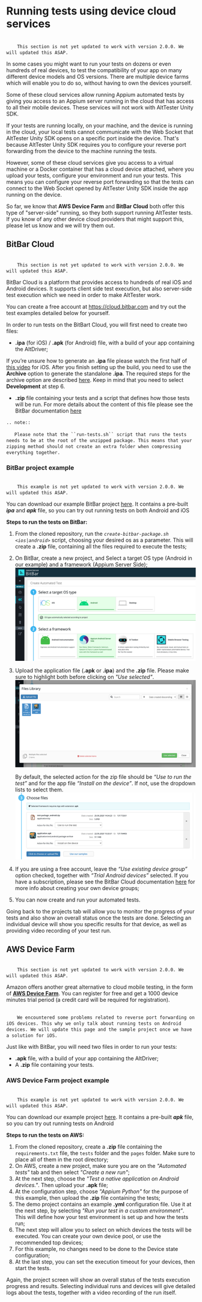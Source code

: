 # Running tests using device cloud services

``` note::

    This section is not yet updated to work with version 2.0.0. We will updated this ASAP. 

```

In some cases you might want to run your tests on dozens or even hundreds of real devices, to test the compatibility of your app on many different device models and OS versions. There are multiple device farms which will enable you to do so, without having to own the devices yourself.

Some of these cloud services allow running Appium automated tests by giving you access to an Appium server running in the cloud that has access to all their mobile devices. These services will not work with AltTester Unity SDK.

If your tests are running locally, on your machine, and the device is running in the cloud, your local tests cannot communicate with the Web Socket that AltTester Unity SDK opens on a specific port inside the device. That's because AltTester Unity SDK requires you to configure your reverse port forwarding from the device to the machine running the tests.

However, some of these cloud services give you access to a virtual machine or a Docker container that has a cloud device attached, where you upload your tests, configure your environment and run your tests. This means you can configure your reverse port forwarding so that the tests can connect to the Web Socket opened by AltTester Unity SDK inside the app running on the device.

So far, we know that **AWS Device Farm** and **BitBar Cloud** both offer this type of "server-side" running, so they both support running AltTester tests. If you know of any other device cloud providers that might support this, please let us know and we will try them out.

## BitBar Cloud

``` note::

    This section is not yet updated to work with version 2.0.0. We will updated this ASAP. 

```

BitBar Cloud is a platform that provides access to hundreds of real iOS and Android devices. It supports client side test execution, but also server-side test execution which we need in order to make AltTester work.

You can create a free account at <https://cloud.bitbar.com> and try out the test examples detailed below for yourself.

In order to run tests on the BitBart Cloud, you will first need to create two files:

* **.ipa** (for iOS) / **.apk** (for Android) file, with a build of your app containing the AltDriver;

If you’re unsure how to generate an **.ipa** file please watch the first half of [this video](https://www.youtube.com/embed/rCwWhEeivjY?start=0&end=199) for iOS.
After you finish setting up the build, you need to use the **Archive** option to generate the standalone **.ipa**. The required steps for the archive option are described [here](https://docs.saucelabs.com/mobile-apps/automated-testing/ipa-files/#creating-ipa-files-for-appium-testing). Keep in mind that you need to select **Development** at step 6.


* **.zip** file containing your tests and a script that defines how those tests will be run.
For more details about the content of this file please see the BitBar documentation [here](https://docs.bitbar.com/testing/scripted-run/)

```eval_rst
.. note::

   Please note that the ``run-tests.sh`` script that runs the tests needs to be at the root of the unzipped package. This means that your zipping method should not create an extra folder when compressing everything together.

```

### BitBar project example

``` note::

    This example is not yet updated to work with version 2.0.0. We will updated this ASAP. 

```

You can download our example BitBar project [here](https://github.com/alttester-test-examples/Python-Bitbar-AltTrashCat).
It contains a pre-built ***ipa*** and ***apk*** file, so you can try out running tests on both Android and iOS

**Steps to run the tests on BitBar:**
1. From the cloned repository, run the *`create-bitbar-package.sh <ios|android>`* script, choosing your desired os as a parameter. This will create a **.zip** file, containing all the files required to execute the tests;

2. On BitBar, create a new project, and Select a target OS type (Android in our example) and a framework (Appium Server Side);
![Step1](../_static/img/alttester-with-cloud/bitbar-step-1.png)

3. Upload the application file (**.apk** or **.ipa**) and the **.zip** file. Please make sure to highlight both before clicking on *"Use selected"*.
![Step2.1](../_static/img/alttester-with-cloud/bitbar-step-2-1.png)


    By default, the selected action for the zip file should be *“Use to run the test”* and for the app file *“Install on the device”*. If not, use the dropdown lists to select them.
    ![Step2.2](../_static/img/alttester-with-cloud/bitbar-step-2-2.png)

4. If you are using a free account, leave the *“Use existing device group”* option checked, together with *“Trial Android devices”* selected. If you have a subscription, please see the BitBar Cloud documentation [here](https://docs.bitbar.com/testing/user-manuals/device-groups) for more info about creating your own device groups;

5. You can now create and run your automated tests.


Going back to the projects tab will allow you to monitor the progress of your tests and also show an overall status once the tests are done. Selecting an individual device will show you specific results for that device, as well as providing video recording of your test run.


## AWS Device Farm

``` note::

    This section is not yet updated to work with version 2.0.0. We will updated this ASAP. 

```

Amazon offers another great alternative to cloud mobile testing, in the form of [**AWS Device Farm**](https://docs.aws.amazon.com/devicefarm/index.html). You can register for free and get a 1000 device minutes trial period (a credit card will be required for registration).

``` note::

    We encountered some problems related to reverse port forwarding on iOS devices. This why we only talk about running tests on Android devices. We will update this page and the sample project once we have a solution for iOS.

```

Just like with BitBar, you will need two files in order to run your tests:

* **.apk** file, with a build of your app containing the AltDriver;
* A **.zip** file containing your tests.

### AWS Device Farm project example

``` note::

    This example is not yet updated to work with version 2.0.0. We will updated this ASAP. 

```

You can download our example project [here](https://github.com/alttester-test-examples/Python-AWS-AltTrashCat).
It contains a pre-built ***apk*** file, so you can try out running tests on Android

**Steps to run the tests on AWS:**

1. From the cloned repository, create a **.zip** file containing the `requirements.txt` file, the `tests` folder and the `pages` folder. Make sure to place all of them in the root directory;
2. On AWS, create a new project, make sure you are on the *"Automated tests"* tab and then select *"Create a new run"*;
3. At the next step, choose the *"Test a native application on Android devices."*. Then upload your **.apk** file;
4. At the configuration step, choose *"Appium Python"* for the purpose of this example, then upload the **.zip** file containing the tests;
5. The demo project contains an example **.yml** configuration file. Use it at the next step, by selecting *"Run your test in a custom environment"*. This will define how your test environment is set up and how the tests run;
6. The next step will allow you to select on which devices the tests will be executed. You can create your own device pool, or use the recommended top devices;
7. For this example, no changes need to be done to the Device state configuration;
8. At the last step, you can set the execution timeout for your devices, then start the tests.

Again, the project screen will show an overall status of the tests execution progress and results. Selecting individual runs and devices will give detailed logs about the tests, together with a video recording of the run itself.
